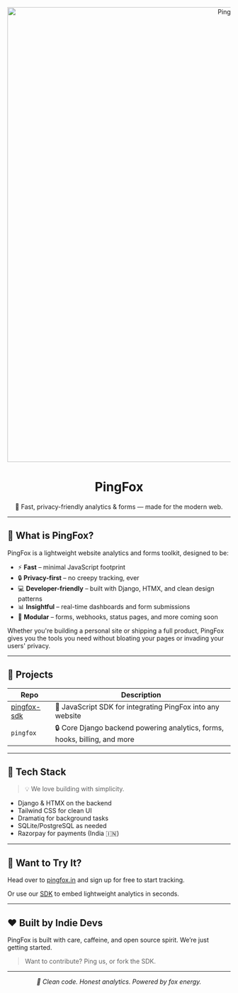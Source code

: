 <p align="center">
<img " />
  <img width="1024" height="1024" src="https://github.com/user-attachments/assets/197477a4-0226-4d4c-9fe0-b957e65421b6"alt="PingFox Logo" />
</p>

<h1 align="center">PingFox</h1>

<p align="center">
  🦊 Fast, privacy-friendly analytics & forms — made for the modern web.
</p>

---

## 🧠 What is PingFox?

PingFox is a lightweight website analytics and forms toolkit, designed to be:

- ⚡ **Fast** – minimal JavaScript footprint
- 🔒 **Privacy-first** – no creepy tracking, ever
- 💻 **Developer-friendly** – built with Django, HTMX, and clean design patterns
- 📊 **Insightful** – real-time dashboards and form submissions
- 🧩 **Modular** – forms, webhooks, status pages, and more coming soon

Whether you're building a personal site or shipping a full product, PingFox gives you the tools you need without bloating your pages or invading your users' privacy.

---

## 🚀 Projects

| Repo | Description |
|------|-------------|
| [pingfox-sdk](https://github.com/pingfoxhq/pingfox-sdk) | 🧠 JavaScript SDK for integrating PingFox into any website |
| `pingfox` | 🔒 Core Django backend powering analytics, forms, hooks, billing, and more |

---

## 🧰 Tech Stack

> 💡 We love building with simplicity.

- Django & HTMX on the backend
- Tailwind CSS for clean UI
- Dramatiq for background tasks
- SQLite/PostgreSQL as needed
- Razorpay for payments (India 🇮🇳)

---

## 🧪 Want to Try It?

Head over to [pingfox.in](https://pingfox.in) and sign up for free to start tracking.

Or use our [SDK](https://github.com/pingfoxhq/pingfox-sdk) to embed lightweight analytics in seconds.

---

## ❤️ Built by Indie Devs

PingFox is built with care, caffeine, and open source spirit. We’re just getting started.

> Want to contribute? Ping us, or fork the SDK.

---

<p align="center">
  <em>🦊 Clean code. Honest analytics. Powered by fox energy.</em>
</p>
